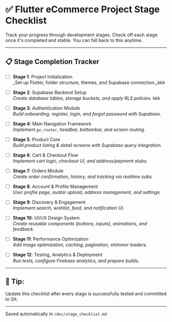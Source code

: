 # ✅ Flutter eCommerce Project Stage Checklist

Track your progress through development stages. Check off each stage once it's completed and stable. You can fall back to this anytime.

---

## 📋 Stage Completion Tracker

- [ ] **Stage 1**: Project Initialization  
  _Set up Flutter, folder structure, themes, and Supabase connection._kkk

- [ ] **Stage 2**: Supabase Backend Setup  
  _Create database tables, storage buckets, and apply RLS policies._ kkk

- [ ] **Stage 3**: Authentication Module  
  _Build onboarding, register, login, and forgot password with Supabase._

- [ ] **Stage 4**: Main Navigation Framework  
  _Implement `go_router`, headbar, bottombar, and screen routing._

- [ ] **Stage 5**: Product Core  
  _Build product listing & detail screens with Supabase query integration._

- [ ] **Stage 6**: Cart & Checkout Flow  
  _Implement cart logic, checkout UI, and address/payment stubs._

- [ ] **Stage 7**: Orders Module  
  _Create order confirmation, history, and tracking via realtime subs._

- [ ] **Stage 8**: Account & Profile Management  
  _User profile page, avatar upload, address management, and settings._

- [ ] **Stage 9**: Discovery & Engagement  
  _Implement search, wishlist, feed, and notification UI._

- [ ] **Stage 10**: UI/UX Design System  
  _Create reusable components (buttons, inputs), animations, and feedback._

- [ ] **Stage 11**: Performance Optimization  
  _Add image optimization, caching, pagination, shimmer loaders._

- [ ] **Stage 12**: Testing, Analytics & Deployment  
  _Run tests, configure Firebase analytics, and prepare builds._

---

## 📝 Tip:
Update this checklist after every stage is successfully tested and committed to Git.

---

Saved automatically in `/doc/stage_checklist.md`